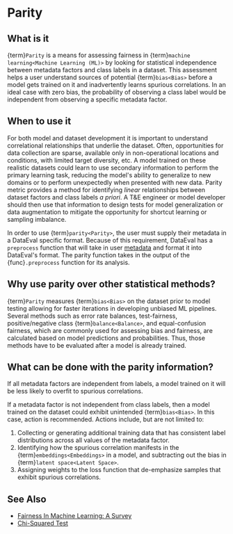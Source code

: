 # Parity

## What is it

{term}`Parity` is a means for assessing fairness in
{term}`machine learning<Machine Learning (ML)>` by looking for statistical
independence between metadata factors and class labels in a dataset.
This assessment helps a user understand sources of potential {term}`bias<Bias>`
before a model gets trained on it and inadvertently learns spurious
correlations. In an ideal case with zero bias, the probability of observing a
class label would be independent from observing a specific metadata factor.

## When to use it

For both model and dataset development it is important to understand
correlational relationships that underlie the dataset. Often, opportunities for
data collection are sparse, available only in non-operational locations and
conditions, with limited target diversity, etc. A model trained on these
realistic datasets could learn to use secondary information to perform the
primary learning task, reducing the model's ability to generalize to new
domains or to perform unexpectedly when presented with new data. Parity metric
provides a method for identifying *linear* relationships between dataset
factors and class labels *a priori*. A T&E engineer or model developer should
then use that information to design tests for model generalization or data
augmentation to mitigate the opportunity for shortcut learning or sampling
imbalance.

In order to use {term}`parity<Parity>`, the user must supply their metadata in
a DataEval specific format. Because of this requirement, DataEval has a
`preprocess` function that will take in user [metadata](Metadata.md) and format
it into DataEval's format. The parity function takes in the output of the
{func}`.preprocess` function for its analysis.

## Why use parity over other statistical methods?

{term}`Parity` measures {term}`bias<Bias>` on the dataset prior to model
testing allowing for faster iterations in developing unbiased ML pipelines.
Several methods such as error rate balances, test-fairness, positive/negative
class {term}`balance<Balance>`, and equal-confusion fairness, which are
commonly used for assessing bias and fairness, are calculated based on model
predictions and probabilities. Thus, those methods have to be evaluated after a
model is already trained.

## What can be done with the parity information?

If all metadata factors are independent from labels, a model trained on it will
be less likely to overfit to spurious correlations.

If a metadata factor is not independent from class labels, then a model trained
on the dataset could exhibit unintended {term}`bias<Bias>`. In this case,
action is recommended. Actions include, but are not limited to:

1. Collecting or generating additional training data that has consistent label
   distributions across all values of the metadata factor.
2. Identifying how the spurious correlation manifests in the
   {term}`embeddings<Embeddings>` in a model, and subtracting out the bias in
   {term}`latent space<Latent Space>`.
3. Assigning weights to the loss function that de-emphasize samples that exhibit
   spurious correlations.

## See Also

- [Fairness In Machine Learning: A Survey](https://arxiv.org/abs/2010.04053)
- [Chi-Squared Test](https://en.wikipedia.org/wiki/Chi-squared_test)
